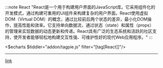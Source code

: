 :::note React
"React是一个用于构建用户界面的JavaScript库。它采用组件化的开发模式，通过构建可重用的UI组件来构建复杂的用户界面。React使用虚拟DOM（Virtual DOM）的概念，通过比较前后两个状态的差异，最小化DOM操作，提高性能和效率。它支持单向数据流，通过状态（state）和属性（props）的管理来实现数据的动态更新和传递。React具有广泛的生态系统和活跃的社区支持，使开发者能够轻松地构建交互性强、可维护性好的现代Web应用程序。"
:::

<$echarts $tiddler="addon/tagpie.js" filter="[tag[React]]"/>


<hr>

[link]( https://www.bilibili.com/video/BV1G54y1o7RP/?p=2&spm_id_from=pageDriver&vd_source=d6afd7eedd9f9c940321c63f0a1539e3)